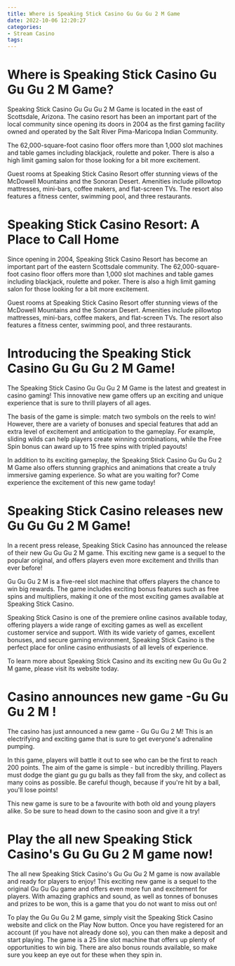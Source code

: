 ```yaml
---
title: Where is Speaking Stick Casino Gu Gu Gu 2 M Game
date: 2022-10-06 12:20:27
categories:
- Stream Casino
tags:
---
```



#  Where is Speaking Stick Casino Gu Gu Gu 2 M Game?

Speaking Stick Casino Gu Gu Gu 2 M Game is located in the east of Scottsdale, Arizona. The casino resort has been an important part of the local community since opening its doors in 2004 as the first gaming facility owned and operated by the Salt River Pima-Maricopa Indian Community.

The 62,000-square-foot casino floor offers more than 1,000 slot machines and table games including blackjack, roulette and poker. There is also a high limit gaming salon for those looking for a bit more excitement.

Guest rooms at Speaking Stick Casino Resort offer stunning views of the McDowell Mountains and the Sonoran Desert. Amenities include pillowtop mattresses, mini-bars, coffee makers, and flat-screen TVs. The resort also features a fitness center, swimming pool, and three restaurants.

# Speaking Stick Casino Resort: A Place to Call Home

Since opening in 2004, Speaking Stick Casino Resort has become an important part of the eastern Scottsdale community. The 62,000-square-foot casino floor offers more than 1,000 slot machines and table games including blackjack, roulette and poker. There is also a high limit gaming salon for those looking for a bit more excitement.

Guest rooms at Speaking Stick Casino Resort offer stunning views of the McDowell Mountains and the Sonoran Desert. Amenities include pillowtop mattresses, mini-bars, coffee makers, and flat-screen TVs. The resort also features a fitness center, swimming pool, and three restaurants.

#  Introducing the Speaking Stick Casino Gu Gu Gu 2 M Game!

The Speaking Stick Casino Gu Gu Gu 2 M Game is the latest and greatest in casino gaming! This innovative new game offers up an exciting and unique experience that is sure to thrill players of all ages.

The basis of the game is simple: match two symbols on the reels to win! However, there are a variety of bonuses and special features that add an extra level of excitement and anticipation to the gameplay. For example, sliding wilds can help players create winning combinations, while the Free Spin bonus can award up to 15 free spins with tripled payouts!

In addition to its exciting gameplay, the Speaking Stick Casino Gu Gu Gu 2 M Game also offers stunning graphics and animations that create a truly immersive gaming experience. So what are you waiting for? Come experience the excitement of this new game today!

#  Speaking Stick Casino releases new Gu Gu Gu 2 M Game!

In a recent press release, Speaking Stick Casino has announced the release of their new Gu Gu Gu 2 M game. This exciting new game is a sequel to the popular original, and offers players even more excitement and thrills than ever before!

Gu Gu Gu 2 M is a five-reel slot machine that offers players the chance to win big rewards. The game includes exciting bonus features such as free spins and multipliers, making it one of the most exciting games available at Speaking Stick Casino.

Speaking Stick Casino is one of the premiere online casinos available today, offering players a wide range of exciting games as well as excellent customer service and support. With its wide variety of games, excellent bonuses, and secure gaming environment, Speaking Stick Casino is the perfect place for online casino enthusiasts of all levels of experience.

To learn more about Speaking Stick Casino and its exciting new Gu Gu Gu 2 M game, please visit its website today.

#  Casino announces new game -Gu Gu Gu 2 M !

The casino has just announced a new game - Gu Gu Gu 2 M! This is an electrifying and exciting game that is sure to get everyone's adrenaline pumping.

In this game, players will battle it out to see who can be the first to reach 200 points. The aim of the game is simple - but incredibly thrilling. Players must dodge the giant gu gu gu balls as they fall from the sky, and collect as many coins as possible. Be careful though, because if you're hit by a ball, you'll lose points!

This new game is sure to be a favourite with both old and young players alike. So be sure to head down to the casino soon and give it a try!

#  Play the all new Speaking Stick Casino's Gu Gu Gu 2 M game now!

The all new Speaking Stick Casino's Gu Gu Gu 2 M game is now available and ready for players to enjoy! This exciting new game is a sequel to the original Gu Gu Gu game and offers even more fun and excitement for players. With amazing graphics and sound, as well as tonnes of bonuses and prizes to be won, this is a game that you do not want to miss out on!

To play the Gu Gu Gu 2 M game, simply visit the Speaking Stick Casino website and click on the Play Now button. Once you have registered for an account (if you have not already done so), you can then make a deposit and start playing. The game is a 25 line slot machine that offers up plenty of opportunities to win big. There are also bonus rounds available, so make sure you keep an eye out for these when they spin in.